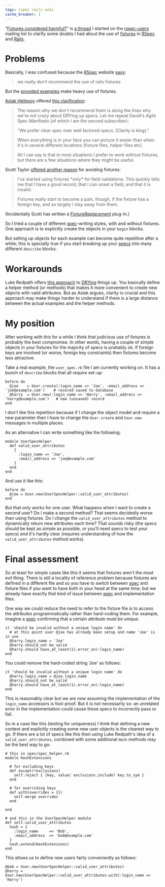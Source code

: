 ```yaml
---
tags: rspec rails wiki
cache_breaker: 1
---
```


"[Fixtures considered harmful?](/wiki/Fixtures_considered_harmful%3f)" is [a thread](http://rubyforge.org/pipermail/rspec-users/2007-May/001608.html) I started on the [rspec-users](/wiki/rspec-users) mailing list to clarify some doubts I had about the use of [fixtures](/wiki/fixtures) in [RSpec](/wiki/RSpec) and [Rails](/wiki/Rails).

# Problems

Basically, I was confused because the [RSpec](/wiki/RSpec) website [says](http://rspec.rubyforge.org/documentation/rails/index.html):

> we really don’t recommend the use of rails fixtures

But the [provided examples](http://rspec.rubyforge.org/documentation/rails/writing/models.html) make heavy use of fixtures.

[Aslak Hellesoy](/wiki/Aslak_Hellesoy) offered [this clarification](http://rubyforge.org/pipermail/rspec-users/2007-May/001610.html):

> The reason why we don't recommend them is along the lines why we're not crazy about DRYing up specs. Let me repeat David's Agile Spec Manifesto (of which I am the second subscriber):
>
> "We prefer clear spec over well factored specs. (Clarity is king)."
>
> When everything is in your face you can picture it easier than when it's in several different locations (fixture files, helper files etc).
>
> All I can say is that in most situations I prefer to work without fixtures, but there are a few situations where they might be useful.

Scott Taylor [offered another reason](http://rubyforge.org/pipermail/rspec-users/2007-May/001614.html) for avoiding fixtures:

> I've started using fixtures \*only\* for field validations. This quickly tells me that I have a good record, that I can unset a field, and that it is invalid.
>
> Fixtures really start to become a pain, though, if the fixture has a foreign key, and so largely I stay away from them.

(Incidentally Scott has written a [FixtureReplacement](http://replacefixtures.rubyforge.org/) plug-in.)

So I tried a couple of different [spec](/wiki/spec)-writing styles, with and without fixtures. One approach is to explicitly create the objects in your `begin` blocks.

But setting up objects for each example can become quite repetitive after a while; this is specially true if you start breaking up your [specs](/wiki/specs) into many different `describe` blocks.

# Workarounds

Luke Redpath offers [this approach](http://www.lukeredpath.co.uk/2006/8/29/developing-a-rails-model-using-bdd-and-rspec-part-1) to [DRYing](/wiki/DRYing) things up. You basically define a helper method (or methods) that makes it more convenient to create new objects with valid attributes. But as Aslak argues, clarity is crucial and this approach may make things harder to understand if there is a large distance between the actual examples and the helper methods.

# My position

After working with this for a while I think that judicious use of fixtures is probably the best compromise. In other words, having a couple of simple objects in your fixtures for the majority of specs is probably ok. If foreign keys are involved (or worse, foreign key constraints) then fixtures become less attractive.

Take a real example, the `user_spec.rb` file I am currently working on. It has a bunch of `describe` blocks that all require set-up:

    before do
      @joe    = User.create(:login_name => 'Joe', :email_address => 'joe@example.com')    # recored saved to database
      @harry  = User.new(:login_name => 'Harry', :email_address => 'harry@example.com')   # new (unsaved) record
    end

I don't like this repetition because if I change the object model and require a new parameter then I have to change the `User.create` and `User.new` messages in multiple places.

As an alternative I can write something like the following:

    module UserSpecHelper
      def valid_user_attributes
        {
          :login_name => 'Joe',
          :email_address => 'joe@example.com'
        }
      end
    end

And use it like this:

    before do
      @joe = User.new(UserSpecHelper::valid_user_attributes)
    end

But that only works for one user. What happens when I want to create a second user? Do I make a second method? That seems decidedly worse than using fixtures. Do I change the `valid_user_attributes` method to dynamically return new attributes each time? That sounds risky (the specs should be kept as simple as possible, or you'll need specs to test your specs) and it's hardly clear (requires understanding of how the `valid_user_attributes` method works).

# Final assessment

So at least for simple cases like this it seems that fixtures aren't the most evil thing. There is still a locality of reference problem because fixtures are defined in a different file and so you have to switch between [spec](/wiki/spec) and fixture files if you want to have both in your head at the same time; but we already have exactly that kind of issue between [spec](/wiki/spec) and implementation files.

One way we could reduce the need to refer to the fixture file is to access the attributes programmatically rather than hard-coding them. For example, imagine a [spec](/wiki/spec) confirming that a certain attribute must be unique:

    it 'should be invalid without a unique login name' do
      # at this point user @joe has already been setup and name 'Joe' is in use
      @harry.login_name = 'Joe'
      @harry.should_not be_valid
      @harry.should have_at_least(1).error_on(:login_name)
    end

You could remove the hard-coded string 'Joe' as follows:

    it 'should be invalid without a unique login name' do
      @harry.login_name = @joe.login_name
      @harry.should_not be_valid
      @harry.should have_at_least(1).error_on(:login_name)
    end

This is reasonably clear but we are now assuming the implementation of the `login_name` accessors is fool-proof. But it is not necessarily so: an unrelated error in the implementation could cause these specs to incorrectly pass or fail.

So in a case like this (testing for uniqueness) I think that defining a new context and explicitly creating some new user objects is the clearest way to go. If there are a lot of specs like this then using Luke Redpath's idea of a `valid_user_attributes`, combined with some additional `Hash` methods may be the best way to go:

    # this in spec/spec_helper.rb
    module HashExtensions

      # for excluding keys
      def except(*exclusions)
        self.reject { |key, value| exclusions.include? key.to_sym }
      end

      # for overriding keys
      def with(overrides = {})
        self.merge overrides
      end

    end

    # and this in the UserSpecHelper module
    def self.valid_user_attributes
      hash = {
        :login_name     => 'Bob',
        :email_address  => 'bob@example.com'
      }
      hash.extend(HashExtensions)
    end

This allows us to define new users fairly conveniently as follows:

    @bob = User.new(UserSpecHelper::valid_user_attributes)
    @harry = User.new(UserSpecHelper::valid_user_attributes.with(:login_name => 'Harry')
